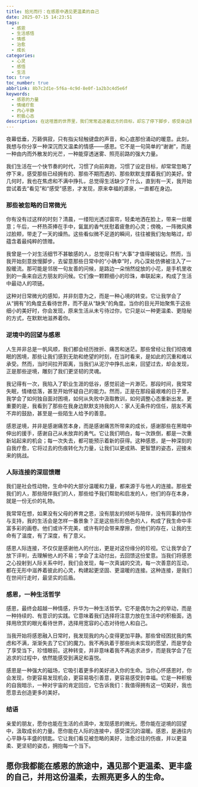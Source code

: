```yaml
---
title: 拾光而行：在感恩中遇见更温柔的自己
date: 2025-07-15 14:23:51
tags:
  - 感恩
  - 生活感悟
  - 情感
  - 治愈
  - 成长
categories:
  - 心灵
  - 感悟
  - 生活
toc: true
toc_number: true
abbrlink: 8b7c2d1e-5f6a-4c9d-8e0f-1a2b3c4d5e6f
keywords:
  - 感恩的力量
  - 情绪疗愈
  - 内心平静
  - 积极心态
description: 在这喧嚣的世界里，我们常常追逐着远方的目标，却忘了停下脚步，感受身边那些细微而真挚的馈赠。感恩，不仅仅是一种情感，更是一种生活态度，一种能让内心充满阳光、让生命焕发光彩的魔法。它教会我们看见被忽略的美好，治愈过往的伤痕，并以更温柔、更坚韧的姿态，拥抱每一个当下。
---
```


夜幕低垂，万籁俱寂，只有指尖轻触键盘的声音，和心底那份涌动的暖意。此刻，我想与你分享一种深沉而又温柔的情感——感恩。它不是一句简单的“谢谢”，而是一种由内而外散发的光芒，一种能穿透迷雾、照亮前路的强大力量。

我们生活在一个快节奏的时代，习惯了向前奔跑，习惯了设定目标，却常常忽略了停下来，感受那些已经拥有的、那些不期而遇的、那些默默支撑着我们的美好。曾几何时，我也在焦虑和不满中挣扎，总觉得生活缺少了什么，直到有一天，我开始尝试着去“看见”和“感受”感恩，才发现，原来幸福的源泉，一直都在身边。

### 那些被忽略的日常微光

你有没有过这样的时刻？清晨，一缕阳光透过窗帘，轻柔地洒在脸上，带来一丝暖意；午后，一杯热茶捧在手中，氤氲的香气抚慰着疲惫的心灵；傍晚，一阵微风拂过脸颊，带走了一天的燥热。这些看似微不足道的瞬间，往往被我们匆匆略过，却蕴含着最纯粹的馈赠。

我曾是一个对生活细节不甚敏感的人，总觉得只有“大事”才值得被铭记。然而，当我开始刻意放慢脚步，去留意那些日常中的“小确幸”时，内心深处仿佛被注入了一股暖流。那可能是邻居一句友善的问候，是路边一朵悄然绽放的小花，是手机里收到的一条来自远方朋友的问候。它们像一颗颗细小的珍珠，串联起来，构成了生活中最动人的项链。

这种对日常微光的感知，并非刻意为之，而是一种心境的转变。它让我学会了从“拥有”的角度去看待世界，而不是从“缺失”的角度。当你的目光开始聚焦于这些细小的美好时，你会发现，原来生活从未亏待过你，它只是以一种更温柔、更隐秘的方式，在默默地滋养着你。

### 逆境中的回望与感恩

人生并非总是一帆风顺，我们都会经历挫折、痛苦和迷茫。那些曾经让我们彻夜难眠的困境，那些让我们感到无助和绝望的时刻，在当时看来，是如此的沉重和难以承受。然而，当时间拉开距离，当我们从泥泞中挣扎出来，回望过去，却会发现，正是那些逆境，雕刻了我们更坚韧的灵魂。

我记得有一次，我陷入了职业生涯的低谷，感觉前途一片渺茫。那段时间，我常常失眠，情绪低落，甚至开始怀疑自己的能力。然而，正是在那段最艰难的日子里，我学会了如何独自面对困境，如何从失败中汲取教训，如何调整心态重新出发。更重要的是，我看到了那些在我身边默默支持我的人：家人无条件的信任，朋友不离不弃的鼓励，甚至是一些陌生人给予的善意。

感恩逆境，并非是感谢痛苦本身，而是感谢痛苦所带来的成长，感谢那些在黑暗中伸出的援手，感谢自己从未放弃的勇气。它让我们明白，每一次跌倒，都是一次重新站起来的机会；每一次失去，都可能预示着新的获得。这种感恩，是一种深刻的自我疗愈，它将过去的伤痕转化为力量，让我们以更成熟、更智慧的姿态，迎接未来的挑战。

### 人际连接的深层馈赠

我们是社会性动物，生命中的大部分温暖和力量，都来源于与他人的连接。那些爱我们的人，那些陪伴我们的人，那些给予我们帮助和启发的人，他们的存在本身，就是一份无价的礼物。

我常常在想，如果没有父母的养育之恩，没有朋友的倾听与陪伴，没有同事的协作与支持，我的生活会是怎样一番景象？正是这些形形色色的人，构成了我生命中丰富多彩的画卷。他们或许不完美，或许有时会带来摩擦，但他们的存在，让我的生命有了温度，有了深度，有了意义。

感恩人际连接，不仅仅是感谢他人的付出，更是对这份缘分的珍视。它让我学会了放下评判，去理解他人的不易；学会了主动付出，去回馈这份爱意。当我们将感恩之心投射到人际关系中时，我们会发现，每一次真诚的交流，每一次善意的互动，都在无形中滋养着彼此的心灵，构建起更坚固、更温暖的连接。这种连接，是我们在世间行走时，最坚实的后盾。

### 感恩，一种生活哲学

感恩，最终会超越一种情感，升华为一种生活哲学。它不是偶尔为之的举动，而是一种持续的、有意识的实践。它意味着我们选择将注意力放在生活中的积极面，选择用欣赏的眼光看待世界，选择用宽容的心态对待他人和自己。

当我开始将感恩融入日常时，我发现我的内心变得更加平静。那些曾经困扰我的焦虑和不满，渐渐失去了它们的魔力。我不再执着于那些尚未实现的愿望，而是学会了享受当下，珍惜眼前。这种转变，并非意味着我不再追求进步，而是我学会了在追求的过程中，依然能感受到满足和喜悦。

感恩是一种强大的磁场，它吸引着更多的美好进入你的生命。当你心怀感恩时，你会发现，你更容易发现机会，更容易吸引善意，更容易感受到幸福。它是一种积极的自我暗示，一种对宇宙的肯定回应，它告诉我们：我值得拥有这一切美好，我也愿意去创造更多的美好。

### 结语

亲爱的朋友，愿你也能在生活的点滴中，发现感恩的微光。愿你能在逆境的回望中，汲取成长的力量。愿你能在人际的连接中，感受深沉的温暖。感恩，是通往内心平静与丰盛的钥匙。它让我们看见被忽略的美好，治愈过往的伤痕，并以更温柔、更坚韧的姿态，拥抱每一个当下。

愿你我都能在感恩的旅途中，遇见那个更温柔、更丰盛的自己，并用这份温柔，去照亮更多人的生命。
---